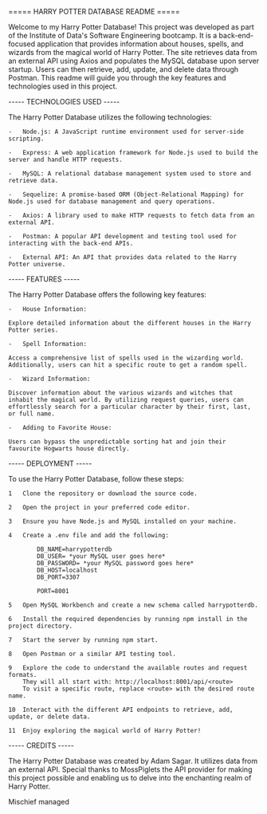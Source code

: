 ===== HARRY POTTER DATABASE README =====

Welcome to my Harry Potter Database! This project was developed as part of the Institute of Data's Software Engineering bootcamp. It is a back-end-focused application that provides information about houses, spells, and wizards from the magical world of Harry Potter. The site retrieves data from an external API using Axios and populates the MySQL database upon server startup. Users can then retrieve, add, update, and delete data through Postman. This readme will guide you through the key features and technologies used in this project.


----- TECHNOLOGIES USED -----

The Harry Potter Database utilizes the following technologies:

    -   Node.js: A JavaScript runtime environment used for server-side scripting.

    -   Express: A web application framework for Node.js used to build the server and handle HTTP requests.

    -   MySQL: A relational database management system used to store and retrieve data.

    -   Sequelize: A promise-based ORM (Object-Relational Mapping) for Node.js used for database management and query operations.

    -   Axios: A library used to make HTTP requests to fetch data from an external API.

    -   Postman: A popular API development and testing tool used for interacting with the back-end APIs.

    -   External API: An API that provides data related to the Harry Potter universe.


----- FEATURES -----

The Harry Potter Database offers the following key features:

    -   House Information:

    Explore detailed information about the different houses in the Harry Potter series.

    -   Spell Information:

    Access a comprehensive list of spells used in the wizarding world. Additionally, users can hit a specific route to get a random spell.

    -   Wizard Information:

    Discover information about the various wizards and witches that inhabit the magical world. By utilizing request queries, users can effortlessly search for a particular character by their first, last, or full name.

    -   Adding to Favorite House:

    Users can bypass the unpredictable sorting hat and join their favourite Hogwarts house directly.


----- DEPLOYMENT -----

To use the Harry Potter Database, follow these steps:

    1   Clone the repository or download the source code.

    2   Open the project in your preferred code editor.

    3   Ensure you have Node.js and MySQL installed on your machine.

    4   Create a .env file and add the following:

            DB_NAME=harrypotterdb
            DB_USER= *your MySQL user goes here*
            DB_PASSWORD= *your MySQL password goes here*
            DB_HOST=localhost
            DB_PORT=3307

            PORT=8001

    5   Open MySQL Workbench and create a new schema called harrypotterdb.

    6   Install the required dependencies by running npm install in the project directory.

    7   Start the server by running npm start.

    8   Open Postman or a similar API testing tool.

    9   Explore the code to understand the available routes and request formats.
        They will all start with: http://localhost:8001/api/<route>
        To visit a specific route, replace <route> with the desired route name.

    10  Interact with the different API endpoints to retrieve, add, update, or delete data.

    11  Enjoy exploring the magical world of Harry Potter!


----- CREDITS -----

The Harry Potter Database was created by Adam Sagar. It utilizes data from an external API. Special thanks to MossPiglets the API provider for making this project possible and enabling us to delve into the enchanting realm of Harry Potter.

Mischief managed